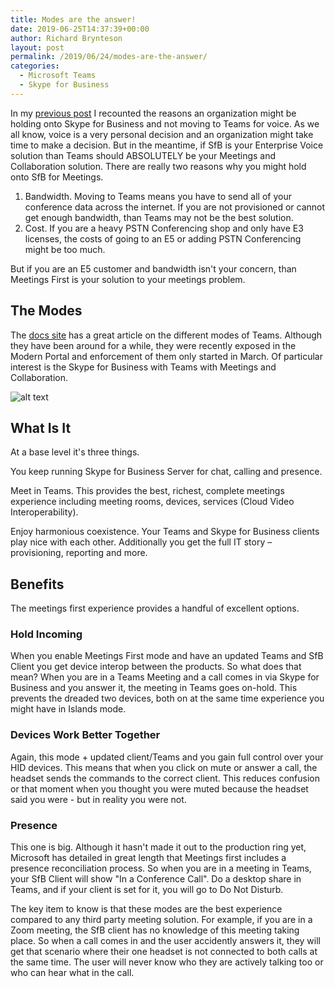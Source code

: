 ```yaml
---
title: Modes are the answer!
date: 2019-06-25T14:37:39+00:00
author: Richard Brynteson
layout: post
permalink: /2019/06/24/modes-are-the-answer/
categories:
  - Microsoft Teams
  - Skype for Business
---
```


In my [previous post](https://theargylemvp.com/2019/06/24/why-not-move/) I recounted the reasons an organization might be holding onto Skype for Business and not moving to Teams for voice.   As we all know, voice is a very personal decision and an organization might take time to make a decision.  But in the meantime, if SfB is your Enterprise Voice solution than Teams should ABSOLUTELY be your Meetings and Collaboration solution.  There are really two reasons why you might hold onto SfB for Meetings.

1. Bandwidth.  Moving to Teams means you have to send all of your conference data across the internet.  If you are not provisioned or cannot get enough bandwidth, than Teams may not be the best solution.
2. Cost.  If you are a heavy PSTN Conferencing shop and only have E3 licenses, the costs of going to an E5 or adding PSTN Conferencing might be too much.

But if you are an E5 customer and bandwidth isn't your concern, than Meetings First is your solution to your meetings problem.

## The Modes

The [docs site](https://docs.microsoft.com/en-us/microsoftteams/upgrade-and-coexistence-of-skypeforbusiness-and-teams) has a great article on the different modes of Teams.  Although they have been around for a while, they were recently exposed in the Modern Portal and enforcement of them only started in March.  Of particular interest is the Skype for Business with Teams with Meetings and Collaboration.

![alt text](https://theargylemvp.com/assets/images/modes-image-1.png "Modes")

## What Is It

At a base level it's three things.

You keep running Skype for Business Server for chat, calling and presence.  

Meet in Teams.  This provides the best, richest, complete meetings experience including meeting rooms, devices, services (Cloud Video Interoperability).

Enjoy harmonious coexistence.  Your Teams and Skype for Business clients play nice with each other.  Additionally you get the full IT story – provisioning, reporting and more.

## Benefits

The meetings first experience provides a handful of excellent options.  

### Hold Incoming

When you enable Meetings First mode and have an updated Teams and SfB Client you get device interop between the products.  So what does that mean?  When you are in a Teams Meeting and a call comes in via Skype for Business and you answer it, the meeting in Teams goes on-hold.  This prevents the dreaded two devices, both on at the same time experience you might have in Islands mode.

### Devices Work Better Together

Again, this mode + updated client/Teams and you gain full control over your HID devices.  This means that when you click on mute or answer a call, the headset sends the commands to the correct client.  This reduces confusion or that moment when you thought you were muted because the headset said you were - but in reality you were not.

### Presence

This one is big.  Although it hasn't made it out to the production ring yet, Microsoft has detailed in great length that Meetings first includes a presence reconciliation process.  So when you are in a meeting in Teams, your SfB Client will show "In a Conference Call".  Do a desktop share in Teams, and if your client is set for it, you will go to Do Not Disturb.

The key item to know is that these modes are the best experience compared to any third party meeting solution.  For example, if you are in a Zoom meeting, the SfB client has no knowledge of this meeting taking place.  So when a call comes in and the user accidently answers it, they will get that scenario where their one headset is not connected to both calls at the same time.  The user will never know who they are actively talking too or who can hear what in the call.


